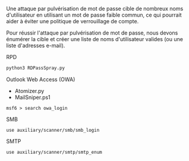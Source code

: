 Une attaque par pulvérisation de mot de passe cible de nombreux noms d'utilisateur en utilisant un mot de passe faible commun, ce qui pourrait aider à éviter une politique de verrouillage de compte.

 Pour réussir l'attaque par pulvérisation de mot de passe, nous devons énumérer la cible et créer une liste de noms d'utilisateur valides (ou une liste d'adresses e-mail).

RPD 

```sh
python3 RDPassSpray.py
```

Outlook Web Access (OWA)

- Atomizer.py
- MailSniper.ps1

```
msf6 > search owa_login
```

SMB

```
use auxiliary/scanner/smb/smb_login
```

SMTP

```
use auxiliary/scanner/smtp/smtp_enum
```

